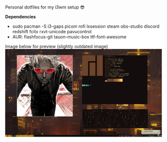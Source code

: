 Personal dotfiles for my i3wm setup 😎

<b>Dependencies</b>
<div style="background-color:white">
<ul>
 <li>
    sudo pacman -S i3-gaps picom rofi lxsession steam obs-studio 
    discord redshift fcitx rxvt-unicode pavucontrol
 </li>
 <li>AUR: flashfocus-git tauon-music-box ttf-font-awesome</li>
</ul>

Image below for preview (slightly outdated image)
<img src="image.png">
